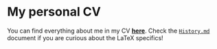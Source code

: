 # My personal CV

You can find everything about me in my CV [**here**](./CV.pdf). Check the [`History.md`](./History.md) document if you are curious about the LaTeX specifics!